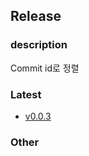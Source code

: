 ## Release
### description
Commit id로 정렬

### Latest
- [v0.0.3](v0.0.3/index.md)
<!-- Latest -->

### Other
<!-- Latest -->
